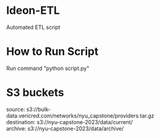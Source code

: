 # Ideon-ETL
Automated ETL script

# How to Run Script
Run command "python script.py"

# S3 buckets
source: s3://bulk-data.vericred.com/networks/nyu_capstone/providers.tar.gz<br/>
destination: s3://nyu-capstone-2023/data/current/<br/>
archive: s3://nyu-capstone-2023/data/archive/<br/>
